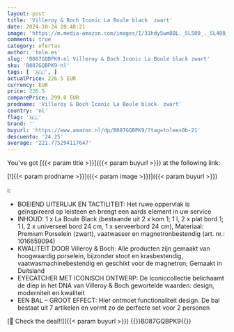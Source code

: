```yaml
---
layout: post
title: 'Villeroy & Boch Iconic La Boule black  zwart'
date: 2024-10-24 10:48:21
image: 'https://m.media-amazon.com/images/I/31hdy5wm8BL._SL500_._SL400_.jpg'
comments: true
category: ofertas
author: 'tole.es'
slug: 'B087GQBPK9-nl Villeroy & Boch Iconic La Boule black zwart'
sku: 'B087GQBPK9-nl'
tags: [ '🇳🇱', ]
actualPrice: 226.5 EUR
currency: EUR
price: 226.5
comparePrice: 299.0 EUR
prodname: 'Villeroy & Boch Iconic La Boule black  zwart'
country: 'nl'
flag: '🇳🇱'
brand: ''
buyurl: 'https://www.amazon.nl/dp/B087GQBPK9/?tag=tolees0b-21'
descuento: '24.25'
average: '221.775294117647'
---
```


You've got [{{< param title >}}]({{< param buyurl >}}) at the following link:

[![{{< param prodname >}}]({{< param image >}})]({{< param buyurl >}})

ℹ️:

- BOEIEND UITERLIJK EN TACTILITEIT: Het ruwe oppervlak is geïnspireerd op leisteen en brengt een aards element in uw service
- INHOUD: 1 x La Boule Black (bestaande uit 2 x kom 1; 1 l, 2 x plat bord 1; 1 l, 2 x universeel bord 24 cm, 1 x serveerbord 24 cm), Materiaal: Premium Porselein (zwart), vaatwasser en magnetronbestendig (art. nr.: ‎1016659094)
- KWALITEIT DOOR Villeroy & Boch: Alle producten zijn gemaakt van hoogwaardig porselein, bijzonder stoot en krasbestendig, vaatwasmachinebestendig en geschikt voor de magnetron; Gemaakt in Duitsland
- EYECATCHER MET ICONISCH ONTWERP: De Iconiccollectie belichaamt de diep in het DNA van Villeroy & Boch gewortelde waarden: design, moderniteit en kwaliteit
- EEN BAL – GROOT EFFECT: Hier ontmoet functionaliteit design. De bal bestaat uit 7 artikelen en vormt zo de perfecte set voor 2 personen

[🛒 Check the deal!!]({{< param buyurl >}})
{{<world>}}B087GQBPK9{{</world>}}

